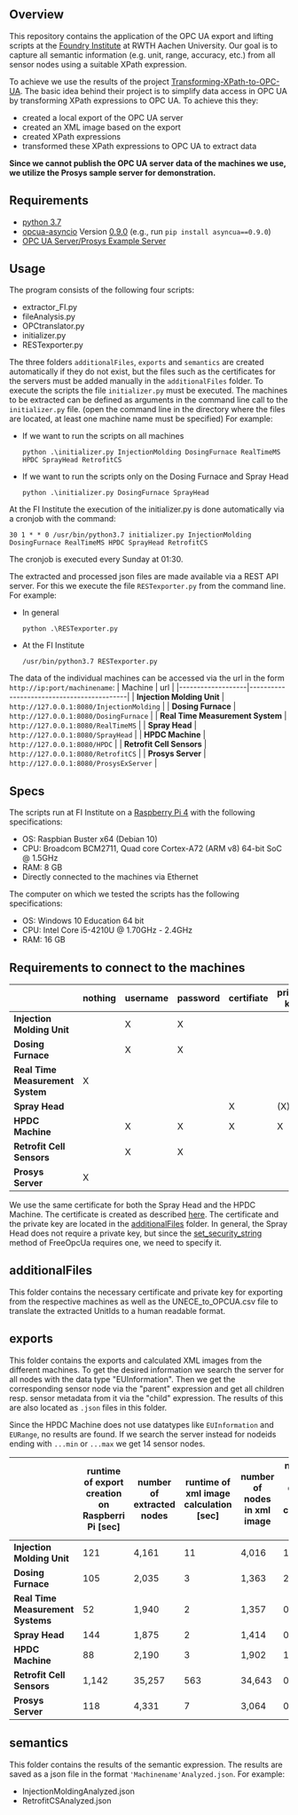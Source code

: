 ## Overview
This repository contains the application of the OPC UA export and lifting scripts at the [Foundry Institute](https://www.gi.rwth-aachen.de/en/) at RWTH Aachen University.
Our goal is to capture all semantic information (e.g. unit, range, accuracy, etc.) from all sensor nodes using a suitable XPath expression.

To achieve we use the results of the project [Transforming-XPath-to-OPC-UA](https://github.com/JohannesLipp/Transforming-XPath-to-OPC-UA).
The basic idea behind their project is to simplify data access in OPC UA by transforming XPath expressions to OPC UA.
To achieve this they:
- created a local export of the OPC UA server
- created an XML image based on the export
- created XPath expressions
- transformed these XPath expressions to OPC UA to extract data

**Since we cannot publish the OPC UA server data of the machines we use, we utilize the Prosys sample server for demonstration.**


## Requirements
- [python 3.7](https://www.python.org/downloads/)
- [opcua-asyncio](https://github.com/FreeOpcUa/opcua-asyncio) Version [0.9.0](https://pypi.org/project/asyncua/0.9.0/) (e.g., run `pip install asyncua==0.9.0`)
- [OPC UA Server/Prosys Example Server](https://www.prosysopc.com/products/opc-ua-simulation-server/)

## Usage
The program consists of the following four scripts:
- extractor_FI.py
- fileAnalysis.py
- OPCtranslator.py
- initializer.py
- RESTexporter.py

The three folders ```additionalFiles```, ```exports``` and ```semantics``` are created automatically if they do not exist, but the files such as the certificates for the servers must be added manually in the ```additionalFiles``` folder.
To execute the scripts the file ``initializer.py`` must be executed.
The machines to be extracted can be defined as arguments in the command line call to the ``initializer.py`` file.
(open the command line in the directory where the files are located, at least one machine name must be specified)
For example:
- If we want to run the scripts on all machines
    ```console
    python .\initializer.py InjectionMolding DosingFurnace RealTimeMS HPDC SprayHead RetrofitCS
    ```
- If we want to run the scripts only on the Dosing Furnace and Spray Head
    ```console
    python .\initializer.py DosingFurnace SprayHead
    ```
At the FI Institute the execution of the initializer.py is done automatically via a cronjob with the command:
```console
30 1 * * 0 /usr/bin/python3.7 initializer.py InjectionMolding DosingFurnace RealTimeMS HPDC SprayHead RetrofitCS
```
The cronjob is executed every Sunday at 01:30.

The extracted and processed json files are made available via a REST API server. For this we execute the file ```RESTexporter.py``` from the command line. 
For example:
- In general
    ```console
    python .\RESTexporter.py
    ```
- At the FI Institute 
    ```console
    /usr/bin/python3.7 RESTexporter.py
    ```

The data of the individual machines can be accessed via the url in the form ```http://ip:port/machinename```:
| Machine           | url                                       |
|-------------------|-------------------------------------------|
| **Injection Molding Unit**        |     ```http://127.0.0.1:8080/InjectionMolding```    |
| **Dosing Furnace**        |     ```http://127.0.0.1:8080/DosingFurnace```    |
| **Real Time Measurement System**   |  ```http://127.0.0.1:8080/RealTimeMS```  |
| **Spray Head**        |     ```http://127.0.0.1:8080/SprayHead```    |
| **HPDC Machine**       |    ```http://127.0.0.1:8080/HPDC```    |
| **Retrofit Cell Sensors** | ```http://127.0.0.1:8080/RetrofitCS``` |
| **Prosys Server** | ```http://127.0.0.1:8080/ProsysExServer``` |


## Specs
The scripts run at FI Institute on a [Raspberry Pi 4](https://www.raspberrypi.com/products/raspberry-pi-4-model-b/specifications/) with the following specifications:
 - OS:  Raspbian Buster x64 (Debian 10)
 - CPU: Broadcom BCM2711, Quad core Cortex-A72 (ARM v8) 64-bit SoC @ 1.5GHz
 - RAM: 8 GB
 - Directly connected to the machines via Ethernet

The computer on which we tested the scripts has the following specifications:
 - OS:  Windows 10 Education  64 bit
 - CPU: Intel Core i5-4210U @ 1.70GHz - 2.4GHz
 - RAM: 16 GB

## Requirements to connect to the machines
|                   | nothing | username | password | certifiate | private key |
|-------------------|---------|----------|----------|------------|-------------|
| **Injection Molding Unit**        |         |      X    |     X    |            |             |
| **Dosing Furnace**        |         |     X    |     X    |            |             |
| **Real Time Measurement System**   |    X    |          |          |            |             |
| **Spray Head**        |         |          |          |      X     |     (X)     |
| **HPDC Machine**       |         |     X    |     X    |      X     |      X      |
| **Retrofit Cell Sensors** |         |     X    |     X    |            |             |
| **Prosys Server** |    X    |          |          |            |             |

We use the same certificate for both the Spray Head and the HPDC Machine. 
The certificate is created as described [here](https://github.com/FreeOpcUa/opcua-asyncio/blob/master/examples/generate_certificate.sh).
The certificate and the private key are located in the [additionalFiles](https://git.rwth-aachen.de/semantic-toolbox/opc-ua-export-and-lifting/-/tree/5-using-the-opc-ua-exportand-and-lifiting-scripts-on-the-machines-of-the-foundry-institute-at-rwth/Foundry_Institute/additionalFiles) folder.
In general, the Spray Head does not require a private key, but since the [set_security_string](https://python-opcua.readthedocs.io/en/latest/opcua.client.html?highlight=security#opcua.client.client.Client.set_security_string) method of FreeOpcUa requires one, we need to specify it.


## additionalFiles
This folder contains the necessary certificate and private key for exporting from the respective machines as well as the UNECE_to_OPCUA.csv file to translate the extracted UnitIds to a human readable format.

## exports
This folder contains the exports and calculated XML images from the different machines.
To get the desired information we search the server for all nodes with the data type "EUInformation". 
Then we get the corresponding sensor node via the "parent" expression and get all children resp. sensor metadata from it via the "child" expression. The results of this are also located as `.json` files in this folder.

Since the HPDC Machine does not use datatypes like `EUInformation` and `EURange`, no results are found. If we search the server instead for nodeids ending with `...min` or `...max` we get 14 sensor nodes.

|                   | runtime of  export creation on Raspberri Pi [sec] | number of extracted nodes | runtime of xml  image calculation [sec] | number of nodes in xml image | number of cycles detected while calculation the xml image | runtime of semantic expression on Raspberry Pi[sec] | number of sensor nodes  in semantic expression |
|-------------------|---------------------------------------------------|---------------------------|-----------------------------------------|------------------------------|-----------------------------------------------------------|-----------------------------------------------------|------------------------------------------------|
| **Injection Molding Unit**        |                        121                        |           4,161           |                    11                   |             4,016            | 124                                                       | 12                                                  | 25                                             |
| **Dosing Furnace**        |                        105                        |           2,035           |                    3                    |             1,363            | 2                                                         | 1                                                   | 0                                              |
| **Real Time Measurement Systems**   |                         52                        |           1,940           |                    2                    |             1,357            | 0                                                         | 2                                                   | 191                                            |
| **Spray Head**        |                        144                        |           1,875           |                                   2      |               1,414               |                               0                            | 1                                                   | 0                                              |
| **HPDC Machine**       |                         88                        |           2,190           |                    3                    |             1,902            | 1                                                         | 1                                                   | 167                                              |
| **Retrofit Cell Sensors** |                       1,142                       |           35,257          |             563                            |            34,643            | 0                                                         | 5,645                                               | 135                                            |
| **Prosys Server** |                       118                       |           4,331          |             7                            |            3,064            | 0                                                         | 1                                               | 21                                            |




## semantics
This folder contains the results of the semantic expression.
The results are saved as a json file in the format ```'Machinename'Analyzed.json```.
For example:
- InjectionMoldingAnalyzed.json
- RetrofitCSAnalyzed.json
